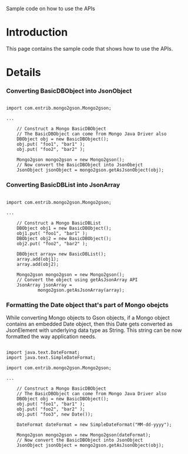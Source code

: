 Sample code on how to use the APIs

# Introduction #

This page contains the sample code that shows how to use the APIs.


# Details #

### Converting BasicDBObject into JsonObject ###
```

import com.entrib.mongo2gson.Mongo2gson;

...

    // Construct a Mongo BasicDBObject 
    // The BasicDBObject can come from Mongo Java Driver also
    DBObject obj = new BasicDBObject();
    obj.put( "foo1", "bar1" );
    obj.put( "foo2", "bar2" );
    
    Mongo2gson mongo2gson = new Mongo2gson();
    // Now convert the BasicDBObject into JsonObejct
    JsonObject jsonObject = mongo2gson.getAsJsonObject(obj);
```

### Converting BasicDBList into JsonArray ###
```

import com.entrib.mongo2gson.Mongo2gson;

...

    // Construct a Mongo BasicDBList
    DBObject obj1 = new BasicDBObject();
    obj1.put( "foo1", "bar1" );
    DBObject obj2 = new BasicDBObject();
    obj2.put( "foo2", "bar2" );

    DBObject array= new BasicDBList();
    array.add(obj1);
    array.add(obj2);

    Mongo2gson mongo2gson = new Mongo2gson();
    // Convert the object using getAsJsonArray API
    JsonArray jsonArray = 
            mongo2gson.getAsJsonArray(array);

```


### Formatting the Date object that's part of Mongo obejcts ###
While converting Mongo objects to Gson objects, if a Mongo object contains an embedded Date object, then this Date gets converted as JsonElement with underlying data type as String. This string can be now formatted the way application needs.

```

import java.text.DateFormat;
import java.text.SimpleDateFormat;

import com.entrib.mongo2gson.Mongo2gson;

...

    // Construct a Mongo BasicDBObject 
    // The BasicDBObject can come from Mongo Java Driver also
    DBObject obj = new BasicDBObject();
    obj.put( "foo1", "bar1" );
    obj.put( "foo2", "bar2" );
    obj.put( "foo3", new Date());
    
    DateFormat dateFormat = new SimpleDateFormat("MM-dd-yyyy");

    Mongo2gson mongo2gson = new Mongo2gson(dateFormat);
    // Now convert the BasicDBObject into JsonObject
    JsonObject jsonObject = mongo2gson.getAsJsonObject(obj);
```